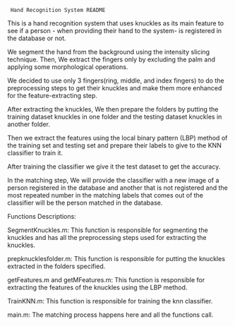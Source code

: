      Hand Recognition System README
This is a hand recognition system that uses knuckles as its main feature to see if a person - when providing their hand to the system- is registered in the database or not.

We segment the hand from the background using the intensity slicing technique. Then, We extract the fingers only by excluding the palm and applying some morphological operations.

We decided to use only 3 fingers(ring, middle, and index fingers) to do the preprocessing steps to get their knuckles and make them more enhanced for the feature-extracting step.

After extracting the knuckles, We then prepare the folders by putting the training dataset knuckles in one folder and the testing dataset knuckles in another folder.

Then we extract the features using the local binary pattern (LBP) method of the training set and testing set and prepare their labels to give to the KNN classifier to train it.

After training the classifier we give it the test dataset to get the accuracy.

In the matching step, We will provide the classifier with a new image of a person registered in the database and another that is not registered and the most repeated number in the matching labels that comes out of the classifier will be the person matched in the database.

Functions Descriptions:

SegmentKnuckles.m: This function is responsible for segmenting the knuckles and has all the preprocessing steps used for extracting the knuckles.

prepknucklesfolder.m: This function is responsible for putting the knuckles extracted in the folders specified.

getFeatures.m and getMFeatures.m: This function is responsible for extracting the features of the knuckles using the LBP method.

TrainKNN.m: This function is responsible for training the knn classifier.

main.m: The matching process happens here and all the functions call.
